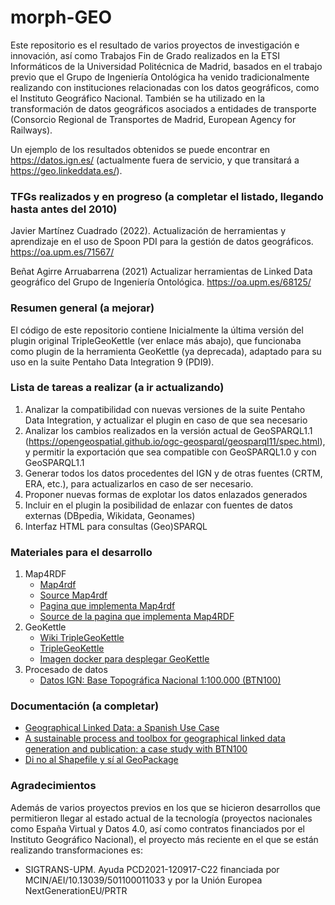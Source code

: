 # morph-GEO
Este repositorio es el resultado de varios proyectos de investigación e innovación, así como Trabajos Fin de Grado realizados en la ETSI Informáticos de la Universidad Politécnica de Madrid, basados en el trabajo previo que el Grupo de Ingeniería Ontológica ha venido tradicionalmente realizando con instituciones relacionadas con los datos geográficos, como el Instituto Geográfico Nacional. También se ha utilizado en la transformación de datos geográficos asociados a entidades de transporte (Consorcio Regional de Transportes de Madrid, European Agency for Railways).

Un ejemplo de los resultados obtenidos se puede encontrar en https://datos.ign.es/ (actualmente fuera de servicio, y que transitará a https://geo.linkeddata.es/).

### TFGs realizados y en progreso (a completar el listado, llegando hasta antes del 2010)
Javier Martínez Cuadrado (2022). Actualización de herramientas y aprendizaje en el uso de Spoon PDI para la gestión de datos geográficos. https://oa.upm.es/71567/

Beñat Agirre Arruabarrena (2021) Actualizar herramientas de Linked Data geográfico del Grupo de Ingeniería Ontológica. https://oa.upm.es/68125/

### Resumen general (a mejorar)
El código de este repositorio contiene Inicialmente la última versión del plugin original TripleGeoKettle (ver enlace más abajo), que funcionaba como plugin de la herramienta GeoKettle (ya deprecada), adaptado para su uso en la suite Pentaho Data Integration 9 (PDI9).

### Lista de tareas a realizar (a ir actualizando)
1. Analizar la compatibilidad con nuevas versiones de la suite Pentaho Data Integration, y actualizar el plugin en caso de que sea necesario
2. Analizar los cambios realizados en la versión actual de GeoSPARQL1.1 (https://opengeospatial.github.io/ogc-geosparql/geosparql11/spec.html), y permitir la exportación que sea compatible con GeoSPARQL1.0 y con GeoSPARQL1.1
3. Generar todos los datos procedentes del IGN y de otras fuentes (CRTM, ERA, etc.), para actualizarlos en caso de ser necesario.
4. Proponer nuevas formas de explotar los datos enlazados generados
5. Incluir en el plugin la posibilidad de enlazar con fuentes de datos externas (DBpedia, Wikidata, Geonames)
6. Interfaz HTML para consultas (Geo)SPARQL

### Materiales para el desarrollo
1. Map4RDF
    - [Map4rdf](https://oeg-upm.github.io/map4rdf/)
    - [Source Map4rdf](https://github.com/oeg-upm/map4rdf)
    - [Pagina que implementa Map4rdf](http://certidatos.ign.es/map/) 
    - [Source de la pagina que implementa Map4RDF](https://github.com/oeg-upm/website-geo)  
2. GeoKettle
    - [Wiki TripleGeoKettle](https://github.com/oeg-upm/geo.linkeddata.es-TripleGeoKettle/wiki)
    - [TripleGeoKettle](https://github.com/oeg-upm/geo.linkeddata.es-TripleGeoKettle)  
    - [Imagen docker para desplegar GeoKettle](https://github.com/oeg-upm/docker-geokettle-x3geo)  
3. Procesado de datos
    - [Datos IGN: Base Topográfica Nacional 1:100.000 (BTN100)](http://datos.ign.es/)  

### Documentación (a completar)
- [Geographical Linked Data: a Spanish Use Case](http://oa.upm.es/6167/1/Geographical_Linked_Data_A_Spanish_Use_Case.pdf)  
- [A sustainable process and toolbox for geographical linked data generation and publication: a case study with BTN100](https://link.springer.com/article/10.1186/s40965-019-0060-4)  
- [Di no al Shapefile y sí al GeoPackage](https://mappinggis.com/2018/08/di-no-al-shapefile-y-si-al-geopackage/)  

### Agradecimientos
Además de varios proyectos previos en los que se hicieron desarrollos que permitieron llegar al estado actual de la tecnología (proyectos nacionales como España Virtual y Datos 4.0, así como contratos financiados por el Instituto Geográfico Nacional), el proyecto más reciente en el que se están realizando transformaciones es: 
* SIGTRANS-UPM. Ayuda PCD2021-120917-C22 financiada por MCIN/AEI/10.13039/501100011033 y por la Unión Europea NextGenerationEU/PRTR
